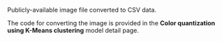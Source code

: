 Publicly-available image file converted to CSV data.<p> </p>The code for converting the image is provided in the <strong>Color quantization using K-Means clustering</strong> model detail page.